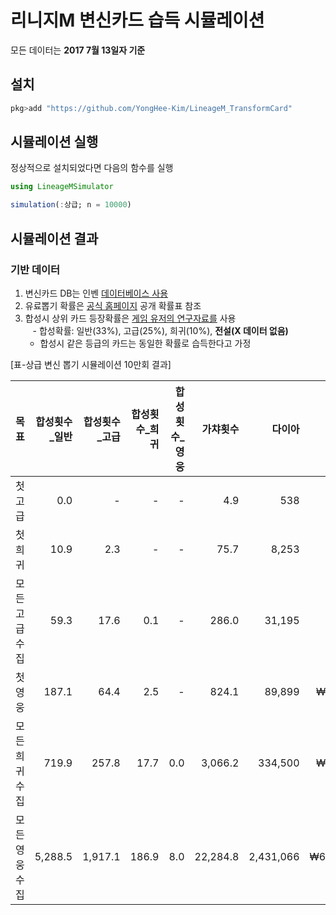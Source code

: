 # 리니지M 변신카드 습득 시뮬레이션
모든 데이터는 **2017 7월 13일자 기준**

## 설치

``` julia
pkg>add "https://github.com/YongHee-Kim/LineageM_TransformCard"
```


## 시뮬레이션 실행

정상적으로 설치되었다면 다음의 함수를 실행 
``` julia
using LineageMSimulator

simulation(:상급; n = 10000)
```

## 시뮬레이션 결과
### 기반 데이터
1. 변신카드 DB는 인벤 [데이터베이스 사용](http://lineagem.inven.co.kr/dataninfo/polymorph/)
2. 유료뽑기 확률은 [공식 홈페이지](https://lineagem.plaync.com/board/rules/list) 공개 확률표 참조
3. 합성시 상위 카드 등장확률은 [게임 유저의 연구자료를](http://qing.one/1133) 사용  
    - 합성확률: 일반(33%), 고급(25%), 희귀(10%), **전설(X 데이터 없음)**  
    - 합성시 같은 등급의 카드는 동일한 확률로 습득한다고 가정


[표-상급 변신 뽑기 시뮬레이션 10만회 결과]

| 목표     | 합성횟수_일반 | 합성횟수_고급 | 합성횟수_희귀 | 합성횟수_영웅 |     가챠횟수 |       다이아 |       현금구매액 |
| ------ | ------: | ------: | ------: | ------: | -------: | --------: | ----------: |
| 첫고급    |     0.0 |       - |       - |       - |      4.9 |       538 |     ₩13,456 |
| 첫희귀    |    10.9 |     2.3 |       - |       - |     75.7 |     8,253 |    ₩206,330 |
| 모든고급수집 |    59.3 |    17.6 |     0.1 |       - |    286.0 |    31,195 |    ₩779,881 |
| 첫영웅    |   187.1 |    64.4 |     2.5 |       - |    824.1 |    89,899 |  ₩2,247,467 |
| 모든희귀수집 |   719.9 |   257.8 |    17.7 |     0.0 |  3,066.2 |   334,500 |  ₩8,362,497 |
| 모든영웅수집 | 5,288.5 | 1,917.1 |   186.9 |     8.0 | 22,284.8 | 2,431,066 | ₩60,776,648 |
